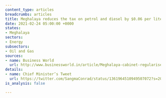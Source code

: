 ```yaml
---
content_type: articles
breadcrumbs: articles
title: Meghalaya reduces the tax on petrol and diesel by $0.06 per liter
date: 2021-02-24 05:00:00 +0000
states:
- Meghalaya
sectors:
- Energy
subsectors:
- Oil and Gas
sources:
- name: Business World
  url: http://www.businessworld.in/article/Meghalaya-cabinet-regularises-decision-to-reduce-tax-rate-on-petrol-diesel/17-02-2021-378795/
details:
- name: Chief Minister’s Tweet
  url: https://twitter.com/SangmaConrad/status/1361964510949507072?s=20
is_analysis: false

---
```

